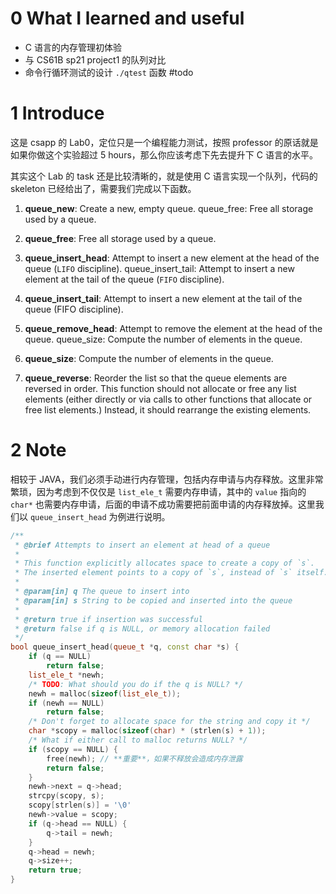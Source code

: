 # 0 What I learned and useful
- C 语言的内存管理初体验
- 与 CS61B sp21 project1 的队列对比
- 命令行循环测试的设计 `./qtest` 函数 #todo 

# 1 Introduce

这是 csapp 的 Lab0，定位只是一个编程能力测试，按照 professor 的原话就是如果你做这个实验超过 5 hours，那么你应该考虑下先去提升下 C 语言的水平。

其实这个 Lab 的 task 还是比较清晰的，就是使用 C 语言实现一个队列，代码的 skeleton 已经给出了，需要我们完成以下函数。

1. **queue_new**: Create a new, empty queue. queue_free: Free all storage used by a queue.

2. **queue_free**: Free all storage used by a queue.

3. **queue_insert_head**: Attempt to insert a new element at the head of the queue (`LIFO` discipline). queue_insert_tail: Attempt to insert a new element at the tail of the queue (`FIFO` discipline).

4. **queue_insert_tail**: Attempt to insert a new element at the tail of the queue (FIFO discipline).

5. **queue_remove_head**: Attempt to remove the element at the head of the queue. queue_size: Compute the number of elements in the queue.

6. **queue_size**: Compute the number of elements in the queue.

5. **queue_reverse**: Reorder the list so that the queue elements are reversed in order. This function should not allocate or free any list elements (either directly or via calls to other functions that allocate or free list elements.) Instead, it should rearrange the existing elements.

# 2 Note

相较于 JAVA，我们必须手动进行内存管理，包括内存申请与内存释放。这里非常繁琐，因为考虑到不仅仅是 `list_ele_t` 需要内存申请，其中的 `value` 指向的 `char*` 也需要内存申请，后面的申请不成功需要把前面申请的内存释放掉。这里我们以 `queue_insert_head` 为例进行说明。

```cpp
/**
 * @brief Attempts to insert an element at head of a queue
 *
 * This function explicitly allocates space to create a copy of `s`.
 * The inserted element points to a copy of `s`, instead of `s` itself.
 *
 * @param[in] q The queue to insert into
 * @param[in] s String to be copied and inserted into the queue
 *
 * @return true if insertion was successful
 * @return false if q is NULL, or memory allocation failed
 */
bool queue_insert_head(queue_t *q, const char *s) {
    if (q == NULL)
        return false;
    list_ele_t *newh;
    /* TODO: What should you do if the q is NULL? */
    newh = malloc(sizeof(list_ele_t));
    if (newh == NULL)
        return false;
    /* Don't forget to allocate space for the string and copy it */
    char *scopy = malloc(sizeof(char) * (strlen(s) + 1));
    /* What if either call to malloc returns NULL? */
    if (scopy == NULL) {
        free(newh); // **重要**，如果不释放会造成内存泄露
        return false;
    }
    newh->next = q->head;
    strcpy(scopy, s);
    scopy[strlen(s)] = '\0'
    newh->value = scopy;
    if (q->head == NULL) {
        q->tail = newh;
    }
    q->head = newh;
    q->size++;
    return true;
}
```
